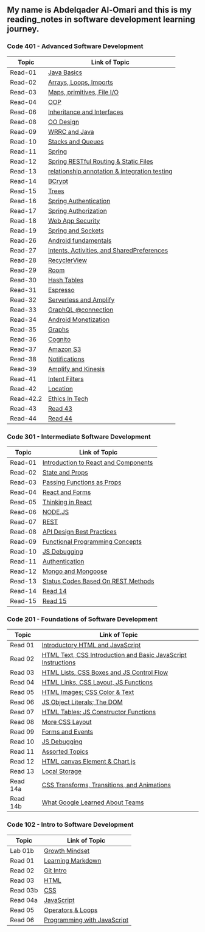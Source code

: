 ## My name is Abdelqader Al-Omari and this is my reading_notes in software development learning journey.

### **Code 401 - Advanced Software Development**

| Topic     | Link of Topic                                                                                               |
| --------- | ----------------------------------------------------------------------------------------------------------- |
| Read-01   | [Java Basics](https://abdelqader-alomari.github.io/reading_notes/read_01)                                   |
| Read-02   | [Arrays, Loops, Imports](https://abdelqader-alomari.github.io/reading_notes/read_02)                        |
| Read-03   | [Maps, primitives, File I/O](https://abdelqader-alomari.github.io/reading_notes/read_03)                    |
| Read-04   | [OOP](https://abdelqader-alomari.github.io/reading_notes/read_04)                                           |
| Read-06   | [Inheritance and Interfaces](https://abdelqader-alomari.github.io/reading_notes/read_06)                    |
| Read-08   | [OO Design](https://abdelqader-alomari.github.io/reading_notes/read_08)                                     |
| Read-09   | [WRRC and Java](https://abdelqader-alomari.github.io/reading_notes/read_09)                                 |
| Read-10   | [Stacks and Queues](https://abdelqader-alomari.github.io/reading_notes/read_10)                             |
| Read-11   | [Spring](https://abdelqader-alomari.github.io/reading_notes/read_11)                                        |
| Read-12   | [Spring RESTful Routing & Static Files](https://abdelqader-alomari.github.io/reading_notes/read_12)         |
| Read-13   | [relationship annotation & integration testing](https://abdelqader-alomari.github.io/reading_notes/read_13) |
| Read-14   | [BCrypt](https://abdelqader-alomari.github.io/reading_notes/read_14)                                        |
| Read-15   | [Trees](https://abdelqader-alomari.github.io/reading_notes/read_15)                                         |
| Read-16   | [Spring Authentication](https://abdelqader-alomari.github.io/reading_notes/read_16)                         |
| Read-17   | [Spring Authorization](https://abdelqader-alomari.github.io/reading_notes/read_17)                          |
| Read-18   | [Web App Security](https://abdelqader-alomari.github.io/reading_notes/read_18)                              |
| Read-19   | [Spring and Sockets](https://abdelqader-alomari.github.io/reading_notes/read_19)                            |
| Read-26   | [Android fundamentals](https://abdelqader-alomari.github.io/reading_notes/read_26)                          |
| Read-27   | [Intents, Activities, and SharedPreferences](https://abdelqader-alomari.github.io/reading_notes/read_27)    |
| Read-28   | [RecyclerView](https://abdelqader-alomari.github.io/reading_notes/read_28)                                  |
| Read-29   | [Room](https://abdelqader-alomari.github.io/reading_notes/read_29)                                          |
| Read-30   | [Hash Tables](https://abdelqader-alomari.github.io/reading_notes/read_30)                                   |
| Read-31   | [Espresso](https://abdelqader-alomari.github.io/reading_notes/read_31)                                      |
| Read-32   | [Serverless and Amplify](https://abdelqader-alomari.github.io/reading_notes/read_32)                        |
| Read-33   | [GraphQL @connection](https://abdelqader-alomari.github.io/reading_notes/read_33)                           |
| Read-34   | [Android Monetization](https://abdelqader-alomari.github.io/reading_notes/read_34)                          |
| Read-35   | [Graphs](https://abdelqader-alomari.github.io/reading_notes/read_35)                                        |
| Read-36   | [Cognito](https://abdelqader-alomari.github.io/reading_notes/read_36)                                       |
| Read-37   | [Amazon S3](https://abdelqader-alomari.github.io/reading_notes/read_37)                                     |
| Read-38   | [Notifications](https://abdelqader-alomari.github.io/reading_notes/read_38)                                 |
| Read-39   | [Amplify and Kinesis](https://abdelqader-alomari.github.io/reading_notes/read_39)                           |
| Read-41   | [Intent Filters](https://abdelqader-alomari.github.io/reading_notes/read_41)                                |
| Read-42   | [Location](https://abdelqader-alomari.github.io/reading_notes/read_42)                                      |
| Read-42.2 | [Ethics In Tech](https://abdelqader-alomari.github.io/reading_notes/read_42.2)                              |
| Read-43   | [Read 43](https://abdelqader-alomari.github.io/reading_notes/read_43)                                       |
| Read-44   | [Read 44](https://abdelqader-alomari.github.io/reading_notes/read_44)                                       |

### **Code 301 - Intermediate Software Development**

| Topic   | Link of Topic                                                                                       |
| ------- | --------------------------------------------------------------------------------------------------- |
| Read-01 | [Introduction to React and Components](https://abdelqader-alomari.github.io/reading_notes/class-01) |
| Read-02 | [State and Props](https://abdelqader-alomari.github.io/reading_notes/class-02)                      |
| Read-03 | [Passing Functions as Props](https://abdelqader-alomari.github.io/reading_notes/class-03)           |
| Read-04 | [React and Forms](https://abdelqader-alomari.github.io/reading_notes/class-04)                      |
| Read-05 | [Thinking in React](https://abdelqader-alomari.github.io/reading_notes/class-05)                    |
| Read-06 | [NODE.JS](https://abdelqader-alomari.github.io/reading_notes/class-06)                              |
| Read-07 | [REST](https://abdelqader-alomari.github.io/reading_notes/class-07)                                 |
| Read-08 | [API Design Best Practices](https://abdelqader-alomari.github.io/reading_notes/class-08)            |
| Read-09 | [Functional Programming Concepts](https://abdelqader-alomari.github.io/reading_notes/class-09)      |
| Read-10 | [JS Debugging](https://abdelqader-alomari.github.io/reading_notes/class-10)                         |
| Read-11 | [Authentication](https://abdelqader-alomari.github.io/reading_notes/class-11)                       |
| Read-12 | [Mongo and Mongoose](https://abdelqader-alomari.github.io/reading_notes/class-12)                   |
| Read-13 | [Status Codes Based On REST Methods](https://abdelqader-alomari.github.io/reading_notes/class-13)   |
| Read-14 | [Read 14](https://abdelqader-alomari.github.io/reading_notes/class-14)                              |
| Read-15 | [Read 15](https://abdelqader-alomari.github.io/reading_notes/class-15)                              |

### **Code 201 - Foundations of Software Development**

| Topic    | Link of Topic                                                                                                                |
| -------- | ---------------------------------------------------------------------------------------------------------------------------- |
| Read 01  | [Introductory HTML and JavaScript](https://abdelqader-alomari.github.io/reading_notes/read-01)                               |
| Read 02  | [ HTML Text, CSS Introduction and Basic JavaScript Instructions](https://abdelqader-alomari.github.io/reading_notes/read-02) |
| Read 03  | [HTML Lists, CSS Boxes and JS Control Flow](https://abdelqader-alomari.github.io/reading_notes/read-03)                      |
| Read 04  | [HTML Links, CSS Layout, JS Functions](https://abdelqader-alomari.github.io/reading_notes/read-04)                           |
| Read 05  | [HTML Images; CSS Color & Text](https://abdelqader-alomari.github.io/reading_notes/read-05)                                  |
| Read 06  | [JS Object Literals; The DOM](https://abdelqader-alomari.github.io/reading_notes/read-06)                                    |
| Read 07  | [ HTML Tables; JS Constructor Functions](https://abdelqader-alomari.github.io/reading_notes/read-07)                         |
| Read 08  | [More CSS Layout](https://abdelqader-alomari.github.io/reading_notes/read-08)                                                |
| Read 09  | [Forms and Events](https://abdelqader-alomari.github.io/reading_notes/read-09)                                               |
| Read 10  | [JS Debugging](https://abdelqader-alomari.github.io/reading_notes/read-10)                                                   |
| Read 11  | [Assorted Topics](https://abdelqader-alomari.github.io/reading_notes/read-11)                                                |
| Read 12  | [HTML canvas Element & Chart.js](https://abdelqader-alomari.github.io/reading_notes/read-12)                                 |
| Read 13  | [Local Storage](https://abdelqader-alomari.github.io/reading_notes/read-13)                                                  |
| Read 14a | [CSS Transforms, Transitions, and Animations](https://abdelqader-alomari.github.io/reading_notes/read-14a)                   |
| Read 14b | [What Google Learned About Teams](https://abdelqader-alomari.github.io/reading_notes/read-14b)                               |

### **Code 102 - Intro to Software Development**

| Topic    | Link of Topic                                                                      |
| -------- | ---------------------------------------------------------------------------------- |
| Lab 01b  | [Growth Mindset](https://abdelqader7.github.io/reading-notes/growth-mindset)       |
| Read 01  | [ Learning Markdown](https://abdelqader7.github.io/reading-notes/read-01)          |
| Read 02  | [Git Intro](https://abdelqader7.github.io/reading-notes/read-02)                   |
| Read 03  | [HTML](https://abdelqader7.github.io/reading-notes/read-03)                        |
| Read 03b | [CSS](https://abdelqader7.github.io/reading-notes/read-03b)                        |
| Read 04a | [JavaScript](https://abdelqader7.github.io/reading-notes/read-04a)                 |
| Read 05  | [Operators & Loops](https://abdelqader7.github.io/reading-notes/read-05)           |
| Read 06  | [Programming with JavaScript](https://abdelqader7.github.io/reading-notes/read-06) |
